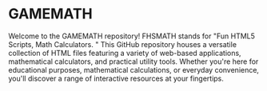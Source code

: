 # GAMEMATH
Welcome to the GAMEMATH repository! FHSMATH stands for "Fun HTML5 Scripts, Math Calculators. " This GitHub repository houses a versatile collection of HTML files featuring a variety of web-based applications, mathematical calculators, and practical utility tools. Whether you're here for educational purposes, mathematical calculations, or everyday convenience, you'll discover a range of interactive resources at your fingertips.

